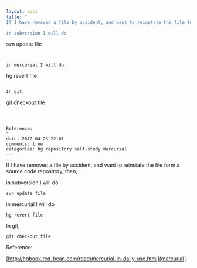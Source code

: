 ```yaml
---
layout: post
title: "
If I have removed a file by accident, and want to reinstate the file form a source code repository, then, 

in subversion I will do

```
svn update file
```


in mercurial I will do

```
hg revert file
```

In git,

```
git checkout file
```



Reference:
"
date: 2012-04-23 22:01
comments: true
categories: hg repository self-study mercurial
---
```


If I have removed a file by accident, and want to reinstate the file form a source code repository, then, 

in subversion I will do

```
svn update file
```


in mercurial I will do

```
hg revert file
```

In git,

```
git checkout file
```



Reference:

[http://hgbook.red-bean.com/read/mercurial-in-daily-use.html](mercurial )

